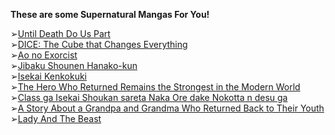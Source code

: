**These are some Supernatural Mangas For You!**

➢[Until Death Do Us Part](https://anilist.co/manga/31456)\
➢[DICE: The Cube that Changes Everything](https://anilist.co/manga/85208)\
➢[Ao no Exorcist](https://anilist.co/manga/43492)\
➢[Jibaku Shounen Hanako-kun](https://anilist.co/manga/98842)\
➢[Isekai Kenkokuki](https://anilist.co/manga/100107)\
➢[The Hero Who Returned Remains the Strongest in the Modern World](https://anilist.co/manga/122718)\
➢[Class ga Isekai Shoukan sareta Naka Ore dake Nokotta n desu ga](https://anilist.co/manga/100843)\
➢[A Story About a Grandpa and Grandma Who Returned Back to Their Youth](https://anilist.co/manga/113984)\
➢[Lady And The Beast](https://anilist.co/manga/123995)

